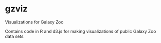 gzviz
=====

Visualizations for Galaxy Zoo

Contains code in R and d3.js for making visualizations of public Galaxy Zoo data sets
